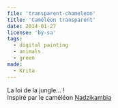 ```yaml
---
file: 'transparent-chameleon'
title: 'Caméléon transparent'
date: 2014-01-27
license: 'by-sa'
tags:
  - digital painting
  - animals
  - green
made:
  - Krita
---
```


La loi de la jungle... !   
Inspiré par le caméléon [Nadzikambia](http://fr.wikipedia.org/wiki/Nadzikambia)
